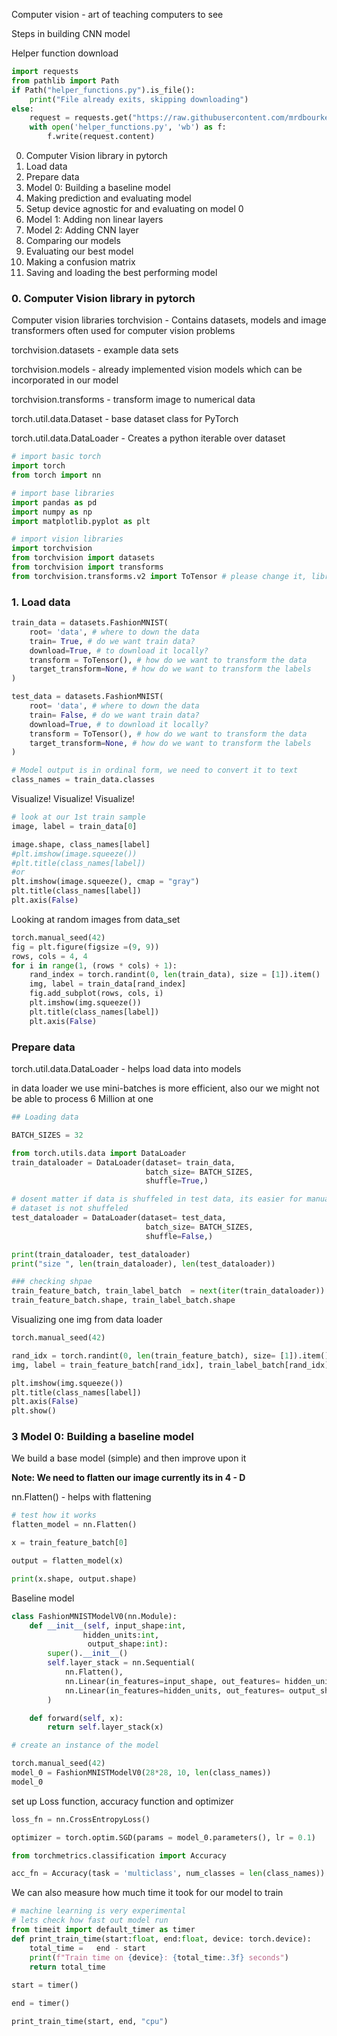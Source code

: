 Computer vision - art of teaching computers to see

Steps in building CNN model

Helper function download
```python
import requests
from pathlib import Path
if Path("helper_functions.py").is_file():
    print("File already exits, skipping downloading")
else:
    request = requests.get("https://raw.githubusercontent.com/mrdbourke/pytorch-deep-learning/main/helper_functions.py")
    with open('helper_functions.py', 'wb') as f:
        f.write(request.content)
```

0. Computer Vision library in pytorch
1. Load data
2. Prepare data
3. Model 0: Building a baseline model
4. Making prediction and evaluating model
5. Setup device agnostic for and evaluating on model 0
6. Model 1: Adding non linear layers
7. Model 2: Adding CNN layer
8. Comparing our models
9. Evaluating our best model
10. Making a confusion matrix
11. Saving and loading the best performing model


### 0. Computer Vision library in pytorch

Computer vision libraries
torchvision - Contains datasets, models and image transformers often used for computer vision problems

torchvision.datasets  - example data sets

torchvision.models - already implemented vision models which can be incorporated in our model

torchvision.transforms -  transform image  to numerical data

torch.util.data.Dataset - base dataset class for PyTorch

torch.util.data.DataLoader - Creates a python iterable over dataset


```python
# import basic torch
import torch 
from torch import nn

# import base libraries
import pandas as pd
import numpy as np
import matplotlib.pyplot as plt

# import vision libraries
import torchvision
from torchvision import datasets
from torchvision import transforms
from torchvision.transforms.v2 import ToTensor # please change it, libraries are were being changed
```

### 1. Load data

```python
train_data = datasets.FashionMNIST(
    root= 'data', # where to down the data
    train= True, # do we want train data?
    download=True, # to download it locally?
    transform = ToTensor(), # how do we want to transform the data
    target_transform=None, # how do we want to transform the labels
)

test_data = datasets.FashionMNIST(
    root= 'data', # where to down the data
    train= False, # do we want train data?
    download=True, # to download it locally?
    transform = ToTensor(), # how do we want to transform the data
    target_transform=None, # how do we want to transform the labels
)

# Model output is in ordinal form, we need to convert it to text
class_names = train_data.classes

```

Visualize! Visualize! Visualize!

```python
# look at our 1st train sample
image, label = train_data[0]

image.shape, class_names[label]
#plt.imshow(image.squeeze())
#plt.title(class_names[label])
#or 
plt.imshow(image.squeeze(), cmap = "gray")
plt.title(class_names[label])
plt.axis(False)

```

Looking at random images from data_set
```python
torch.manual_seed(42)
fig = plt.figure(figsize =(9, 9))
rows, cols = 4, 4
for i in range(1, (rows * cols) + 1):
    rand_index = torch.randint(0, len(train_data), size = [1]).item()
    img, label = train_data[rand_index]
    fig.add_subplot(rows, cols, i)
    plt.imshow(img.squeeze())
    plt.title(class_names[label])
    plt.axis(False)
```

### Prepare data

torch.util.data.DataLoader - helps load data into models

in data loader we use mini-batches is more efficient, also our we might not be able to process 6 Million at one

```python
## Loading data

BATCH_SIZES = 32

from torch.utils.data import DataLoader
train_dataloader = DataLoader(dataset= train_data, 
                              batch_size= BATCH_SIZES,
                              shuffle=True,)

# dosent matter if data is shuffeled in test data, its easier for manually looking through when
# dataset is not shuffeled
test_dataloader = DataLoader(dataset= test_data, 
                              batch_size= BATCH_SIZES,
                              shuffle=False,)

print(train_dataloader, test_dataloader)
print("size ", len(train_dataloader), len(test_dataloader))

### checking shpae
train_feature_batch, train_label_batch  = next(iter(train_dataloader))
train_feature_batch.shape, train_label_batch.shape
```

Visualizing one img from data loader
```python
torch.manual_seed(42)

rand_idx = torch.randint(0, len(train_feature_batch), size= [1]).item()
img, label = train_feature_batch[rand_idx], train_label_batch[rand_idx]

plt.imshow(img.squeeze())
plt.title(class_names[label])
plt.axis(False)
plt.show()
```

### 3 Model 0: Building a baseline model

We build a base model (simple) and then improve upon it

**Note: We need to flatten our image currently its in 4 - D**

nn.Flatten() - helps with flattening

```python
# test how it works
flatten_model = nn.Flatten()

x = train_feature_batch[0]

output = flatten_model(x)

print(x.shape, output.shape)
```


Baseline model
```python
class FashionMNISTModelV0(nn.Module):
    def __init__(self, input_shape:int,
                hidden_units:int,
                 output_shape:int):
        super().__init__()
        self.layer_stack = nn.Sequential(
            nn.Flatten(),
            nn.Linear(in_features=input_shape, out_features= hidden_units),
            nn.Linear(in_features=hidden_units, out_features= output_shape),
        )

    def forward(self, x):
        return self.layer_stack(x)

# create an instance of the model 

torch.manual_seed(42)
model_0 = FashionMNISTModelV0(28*28, 10, len(class_names))
model_0
```

set up Loss function, accuracy function and optimizer

```python
loss_fn = nn.CrossEntropyLoss()

optimizer = torch.optim.SGD(params = model_0.parameters(), lr = 0.1)

from torchmetrics.classification import Accuracy

acc_fn = Accuracy(task = 'multiclass', num_classes = len(class_names))
```
We can also measure how much time it took for our model to train

```python
# machine learning is very experimental
# lets check how fast out model run
from timeit import default_timer as timer
def print_train_time(start:float, end:float, device: torch.device):
    total_time =   end - start
    print(f"Train time on {device}: {total_time:.3f} seconds")
    return total_time
    
start = timer()

end = timer()

print_train_time(start, end, "cpu")
```